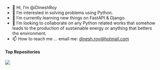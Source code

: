 - 👋 Hi, I’m @iDineshRoy
- 👀 I’m interested in solving problems using Python.
- 🌱 I’m currently learning new things on FastAPI & Django.
- 💞️ I’m looking to collaborate on any Python related works that somehow leads to the production of sustainable energy or anything that betters the environment.
- 📫 How to reach me ... email me: dinesh.roy@hotmail.com

<!---
iDineshRoy/iDineshRoy is a ✨ special ✨ repository because its `README.md` (this file) appears on your GitHub profile.
You can click the Preview link to take a look at your changes.
--->

#### Top Repositories


<a href="https://github.com/iDineshRoy/github-readme-stats">
  <img align="center" src="https://github-readme-stats.vercel.app/api/pin/?username=iDineshRoy&repo=github-readme-stats&theme=buefy" />
</a>
